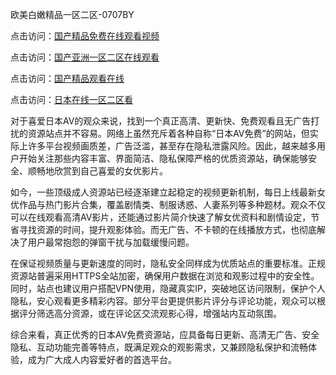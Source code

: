 欧美白嫩精品一区二区-0707BY

点击访问：<a href="https://bered.pages.dev/">国产精品免费在线观看视频</a>

点击访问：<a href="https://rtj-3zo.pages.dev/">国产亚洲一区二区在线观看</a>

点击访问：<a href="https://vassv.pages.dev/">国产精品观看在线</a>

点击访问：<a href="https://gsd-agv.pages.dev/">日本在线一区二区看</a>



对于喜爱日本AV的观众来说，找到一个真正高清、更新快、免费观看且无广告打扰的资源站点并不容易。网络上虽然充斥着各种自称“日本AV免费”的网站，但实际上许多平台视频画质差，广告泛滥，甚至存在隐私泄露风险。因此，越来越多用户开始关注那些内容丰富、界面简洁、隐私保障严格的优质资源站，确保能够安全、顺畅地欣赏到自己喜爱的女优影片。

如今，一些顶级成人资源站已经逐渐建立起稳定的视频更新机制，每日上线最新女优作品与热门影片合集，覆盖剧情类、制服诱惑、人妻系列等多种题材。观众不仅可以在线观看高清AV影片，还能通过影片简介快速了解女优资料和剧情设定，节省寻找资源的时间，提升观影体验。而无广告、不卡顿的在线播放方式，也彻底解决了用户最常抱怨的弹窗干扰与加载缓慢问题。

在保证视频质量与更新速度的同时，隐私安全同样成为优质站点的重要标准。正规资源站普遍采用HTTPS全站加密，确保用户数据在浏览和观影过程中的安全性。同时，站点也建议用户搭配VPN使用，隐藏真实IP，突破地区访问限制，保护个人隐私，安心观看更多精彩内容。部分平台更提供影片评分与评论功能，观众可以根据评分筛选高分资源，或在评论区交流观影心得，增强站内互动氛围。

综合来看，真正优秀的日本AV免费资源站，应具备每日更新、高清无广告、安全隐私、互动功能完善等特点，既满足观众的观影需求，又兼顾隐私保护和流畅体验，成为广大成人内容爱好者的首选平台。


<span style="display:none;">[Canonical link]( https://github.com/yup51153234/551131 ）</span>
